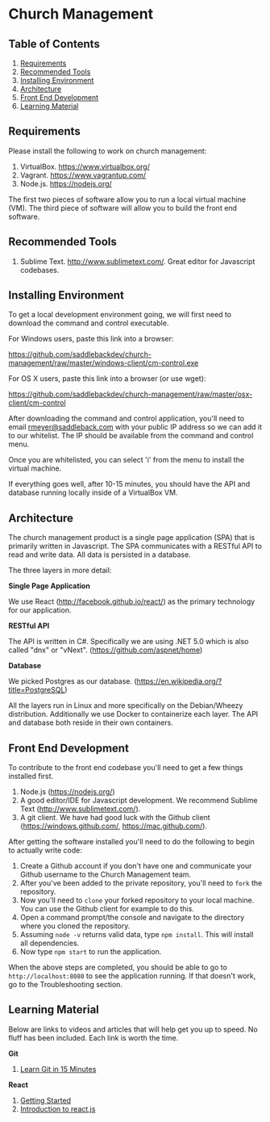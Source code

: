 # Church Management

## Table of Contents
1. <a href="https://github.com/saddlebackdev/church-management#requirements">Requirements</a>
2. <a href="https://github.com/saddlebackdev/church-management#recommended-tools">Recommended Tools</a>
3. <a href="https://github.com/saddlebackdev/church-management#installing-environment">Installing Environment</a>
4. <a href="https://github.com/saddlebackdev/church-management#architecture">Architecture</a>
5. <a href="https://github.com/saddlebackdev/church-management#front-end-development">Front End Development</a>
6. <a href="https://github.com/saddlebackdev/church-management/blob/master/README.md#learning-material">Learning Material</a>

## Requirements
Please install the following to work on church management:

1. VirtualBox. <a href="https://www.virtualbox.org/">https://www.virtualbox.org/</a>
2. Vagrant. <a href="https://www.vagrantup.com/">https://www.vagrantup.com/</a>
3. Node.js. <a href="https://nodejs.org/">https://nodejs.org/</a>

The first two pieces of software allow you to run a local virtual machine (VM). The third piece of software will allow you to build the front end software.

## Recommended Tools

1. Sublime Text. <a href="http://www.sublimetext.com/">http://www.sublimetext.com/</a>. Great editor for Javascript codebases.

## Installing Environment
To get a local development environment going, we will first need to download the command and control executable.

For Windows users, paste this link into a browser:

  https://github.com/saddlebackdev/church-management/raw/master/windows-client/cm-control.exe
  
For OS X users, paste this link into a browser (or use wget):

  https://github.com/saddlebackdev/church-management/raw/master/osx-client/cm-control
  
After downloading the command and control application, you'll need to email <a href="mailto:rmeyer@saddleback.com">rmeyer@saddleback.com</a> with your public IP address so we can add it to our whitelist. The IP should be available from the command and control menu.

Once you are whitelisted, you can select 'i' from the menu to install the virtual machine.

If everything goes well, after 10-15 minutes, you should have the API and database running locally inside of a VirtualBox VM.
  

## Architecture
The church management product is a single page application (SPA) that is primarily written in Javascript. The SPA communicates with a RESTful API to read and write data. All data is persisted in a database.

The three layers in more detail:

**Single Page Application**

We use React (http://facebook.github.io/react/) as the primary technology for our application. 

**RESTful API**

The API is written in C#. Specifically we are using .NET 5.0 which is also called "dnx" or "vNext". (https://github.com/aspnet/home)

**Database**

We picked Postgres as our database. (https://en.wikipedia.org/?title=PostgreSQL)

All the layers run in Linux and more specifically on the Debian/Wheezy distribution. Additionally we use Docker to containerize each layer. The API and database both reside in their own containers.

## Front End Development
To contribute to the front end codebase you'll need to get a few things installed first.

1. Node.js (https://nodejs.org/)
2. A good editor/IDE for Javascript development. We recommend Sublime Text (http://www.sublimetext.com/).
3. A git client. We have had good luck with the Github client (https://windows.github.com/, https://mac.github.com/).

After getting the software installed you'll need to do the following to begin to actually write code:

1. Create a Github account if you don't have one and communicate your Github username to the Church Management team.
2. After you've been added to the private repository, you'll need to `fork` the repository.
3. Now you'll need to `clone` your forked repository to your local machine. You can use the Github client for example to do this.
4. Open a command prompt/the console and navigate to the directory where you cloned the repository.
5. Assuming `node -v` returns valid data, type `npm install`. This will install all dependencies.
6. Now type `npm start` to run the application. 

When the above steps are completed, you should be able to go to `http://localhost:8080` to see the application running. If that doesn't work, go to the Troubleshooting section.

## Learning Material
Below are links to videos and articles that will help get you up to speed. No fluff has been included. Each link is worth the time.

**Git**
1. <a href="https://try.github.io/levels/1/challenges/1">Learn Git in 15 Minutes</a>

**React**
1. <a href="https://facebook.github.io/react/docs/getting-started.html">Getting Started</a>
2. <a href="https://www.youtube.com/watch?v=XxVg_s8xAms">Introduction to react.js</a>
